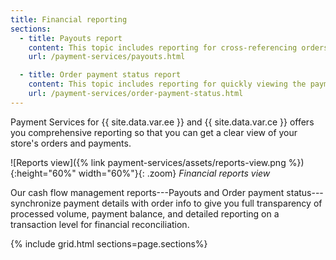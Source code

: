 ```yaml
---
title: Financial reporting
sections:
  - title: Payouts report
    content: This topic includes reporting for cross-referencing orders and payments or reconciling accounts.
    url: /payment-services/payouts.html

  - title: Order payment status report
    content: This topic includes reporting for quickly viewing the payment status of orders to identify potential issues.
    url: /payment-services/order-payment-status.html
---
```


Payment Services for {{ site.data.var.ee }} and {{ site.data.var.ce }} offers you comprehensive reporting so that you can get a clear view of your store's orders and payments.

![Reports view]({% link payment-services/assets/reports-view.png %}){:height="60%" width="60%"}{: .zoom}
_Financial reports view_

Our cash flow management reports---Payouts and Order payment status---synchronize payment details with order info to give you full transparency of processed volume, payment balance, and detailed reporting on a transaction level for financial reconciliation.

{% include grid.html sections=page.sections%}